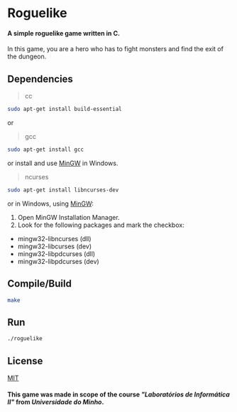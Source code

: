 # Roguelike
#### A simple roguelike game written in C.

In this game, you are a hero who has to fight monsters and find the exit of the dungeon.

## Dependencies
>cc
```bash
sudo apt-get install build-essential
```
or
>gcc
```bash
sudo apt-get install gcc
```

or install and use [MinGW](http://www.mingw.org/) in Windows.

>ncurses
```bash
sudo apt-get install libncurses-dev
```

or in Windows, using [MinGW](http://www.mingw.org/):
1. Open MinGW Installation Manager.
2. Look for the following packages and mark the checkbox:
- mingw32-libncurses (dll)
- mingw32-libcurses (dev)
- mingw32-libpdcurses (dll)
- mingw32-libpdcurses (dev)

## Compile/Build
```bash
make
```

## Run
```bash
./roguelike
```

## License
[MIT](https://choosealicense.com/licenses/mit/)

#### This game was made in scope of the course *"Laboratórios de Informática II"* from *Universidade do Minho*.